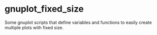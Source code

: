 gnuplot_fixed_size
==================

Some gnuplot scripts that define variables and functions to easily create multiple plots with fixed size.

